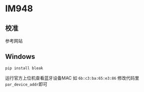 # IM948
## 校准
参考网站
## Windows
```pip install bleak```

运行官方上位机查看蓝牙设备MAC
如
``6b:c3:ba:65:e3:86``
修改代码里
``par_device_addr``即可
